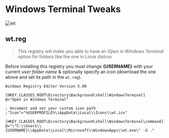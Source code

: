 # Windows Terminal Tweaks
![wt](https://raw.githubusercontent.com/microsoft/terminal/master/res/terminal.ico)
## wt.reg
> This registry will make you able to have an _Open in Windows Terminal_ option for folders like the one in Linux distros

Before installing this registry you must change **{USERNAME}** with your current _user folder name_ & optionally specify an icon (download the one above and set its path in the `wt.reg`).

``` reg
Windows Registry Editor Version 5.00

[HKEY_CLASSES_ROOT\Directory\Background\shell\WindowsTerminal]
@="Open in Windows Terminal"

; Uncoment and set your custom icon path
;"Icon"="%USERPROFILE%\\AppData\\Local\\Icons\\wt.ico"

[HKEY_CLASSES_ROOT\Directory\Background\shell\WindowsTerminal\command]
@="\"C:\\Users\\{USERNAME}\\AppData\\Local\\Microsoft\\WindowsApps\\wt.exe\" -d ."

```
